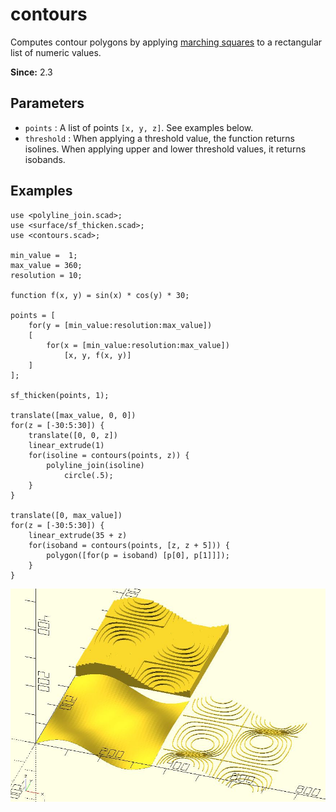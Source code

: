 # contours

Computes contour polygons by applying [marching squares](https://en.wikipedia.org/wiki/Marching_squares) to a rectangular list of numeric values. 

**Since:** 2.3

## Parameters

- `points` : A list of points `[x, y, z]`. See examples below.
- `threshold` : When applying a threshold value, the function returns isolines. When applying upper and lower threshold values, it returns isobands.

## Examples

    use <polyline_join.scad>;
	use <surface/sf_thicken.scad>;
    use <contours.scad>;

    min_value =  1;
    max_value = 360;
    resolution = 10;

    function f(x, y) = sin(x) * cos(y) * 30;
    
    points = [
        for(y = [min_value:resolution:max_value])
        [
            for(x = [min_value:resolution:max_value]) 
                [x, y, f(x, y)]
        ]
    ];

    sf_thicken(points, 1);

    translate([max_value, 0, 0]) 
    for(z = [-30:5:30]) {
        translate([0, 0, z])
        linear_extrude(1)
        for(isoline = contours(points, z)) {
            polyline_join(isoline)
			    circle(.5);
        }    
    }

    translate([0, max_value]) 
    for(z = [-30:5:30]) {
        linear_extrude(35 + z)
        for(isoband = contours(points, [z, z + 5])) {
            polygon([for(p = isoband) [p[0], p[1]]]);
        } 
    }

![contours](images/lib3x-contours-1.JPG)
